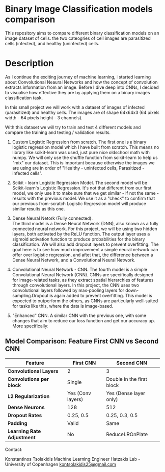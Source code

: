 # Binary Image Classification models comparison
This repository aims to compare different binary classification models on an image dataset of cells.
the two cateogries of cell images are parasitized cells (infected), and healthy (uninfected) cells.

# Description

As I continue the exciting journey of machine learning, i started learning about Convolutional Neaural Networks and how the concept of convolution extracts information from an image.
Before I dive deep into CNNs, I decided to visualise how effective they are by applying them on a binary images classification task.

In this small project we will work with a dataset of images of infected (parasitized) and healthy cells. The images are of shape 64x64x3 (64 pixels width - 64 pixels height - 3 channels).

With this dataset we will try to train and test 4 different models and compare the training and testing / validation results.

1) Custom Logistic Regression from scratch.
    The first one is a binary logistic regression model which I have built from scratch. This means no library like scikit-learn was used, just pure nice oldschool math with numpy. We will only use the shuffle function from scikit-learn to help us "mix" our dataset. This is important because otherwise the images we are using are in order of "Healthy - uninfected cells, Parasitized - infected cells".

2) Scikit - learn Logistic Regression Model. 
    The second model will be Scikit-learn's Logistic Regression. It's not that different from our first model, we only use it to make sure that we get similar - if not the same - results with the previous model. We use it as a "check" to confirm that our previous from-scratch Logistic Regression model will produce similar results as this one.

3) Dense Neural Netork (Fully connected).  
    The third model is a Dense Neural Network (DNN), also known as a fully connected neural network.
    For this project, we will be using two hidden layers, both activated by the ReLU function. 
    The output layer uses a sigmoid activation function to produce probabilities for the binary classification. We will also add dropout layers to prevent overfitting. The goal here is to see how much improvement a simple neural network can offer over logistic regression, and aftet that, the difference between a Dense Neural Network, and a Convolutional Neural Network.

4) Convolutional Neural Network - CNN. 
       The fourth model is a simple Convolutional Neural Network (CNN). CNNs are specifically designed for image-related tasks, as they extract spatial hierarchies of features through convolutional layers. In this project, the CNN uses two     convolutional layers followed by max-pooling layers for down-sampling.Dropout is again added to prevent overfitting. This model is expected to outperform the others, as CNNs are particularly well-suited for tasks like this, where the data is image-based.

5) "Enhanced" CNN. 
       A similar CNN with the previous one, with some changes that aim to reduce our loss function and get our accuracy up. More specifically:

## Model Comparison: Feature First CNN vs Second CNN

| Feature                    | First CNN                  | Second CNN                       |
|----------------------------|----------------------------|-----------------------------------|
| **Convolutional Layers**   | 2                          | 3                                 |
| **Convolutions per block** | Single                     | Double in the first block         |
| **L2 Regularization**      | Yes (Conv layers)          | Yes (Dense layer only)            |
| **Dense Neurons**          | 128                        | 512                               |
| **Dropout Rates**          | 0.25, 0.5                  | 0.25, 0.3, 0.5                   |
| **Padding**                | Valid                      | Same                              |
| **Learning Rate Adjustment** | No                       | ReduceLROnPlate                  |

            


Contact:

Konstantinos Tsolakidis
Machine Learning Engineer
Hatzakis Lab - University of Copenhagen
kontsolakidis25@gmail.com



